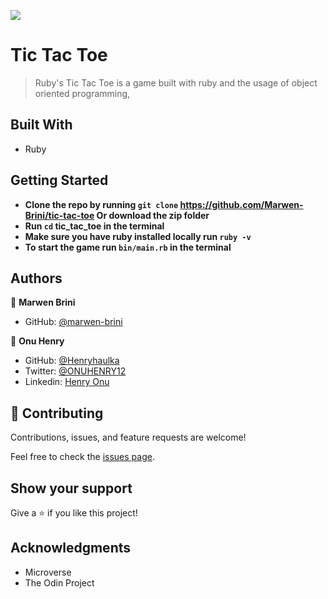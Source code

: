 ![](https://img.shields.io/badge/Microverse-blueviolet)

# Tic Tac Toe

> Ruby's Tic Tac Toe is a game built with ruby and the usage of object oriented programming,

## Built With

- Ruby

## Getting Started

- **Clone the repo by running `git clone` https://github.com/Marwen-Brini/tic-tac-toe Or download the zip folder**
- **Run `cd` tic_tac_toe in the terminal**
- **Make sure you have ruby installed locally run `ruby -v`**
- **To start the game run `bin/main.rb` in the terminal**

## Authors

👤 **Marwen Brini**

- GitHub: [@marwen-brini](https://github.com/Marwen-Brini)

👤 **Onu Henry**

- GitHub: [@Henryhaulka](https://github.com/Henryhaulka)
- Twitter: [@ONUHENRY12](https://twitter.com/ONUHENRY12)
- Linkedin: [Henry Onu](https://www.linkedin.com/in/henry-onu-9a15b11b6/)

## 🤝 Contributing

Contributions, issues, and feature requests are welcome!

Feel free to check the [issues page](issues/).

## Show your support

Give a ⭐️ if you like this project!

## Acknowledgments

- Microverse
- The Odin Project
